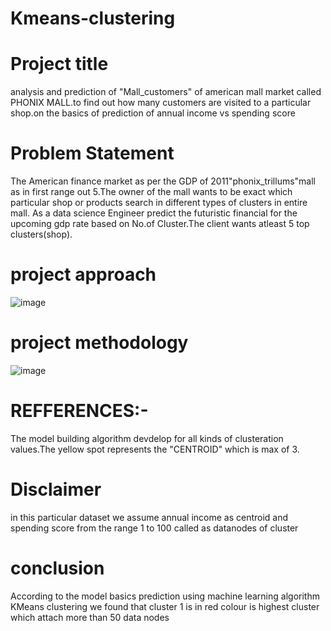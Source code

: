 # Kmeans-clustering
# Project title
analysis and prediction of "Mall_customers" of american mall market called PHONIX MALL.to find out how many customers are visited to a particular shop.on the basics of prediction of annual income vs spending score
# Problem Statement
The American finance market as per the GDP of 2011"phonix_trillums"mall as in first range out 5.The owner of the mall wants to be exact which particular shop or products search in different types of clusters in entire mall.
As a data science Engineer predict the futuristic financial for the upcoming gdp rate based on No.of Cluster.The client wants atleast 5 top clusters(shop).
# project approach
![image](https://github.com/Durgaprasad522/Kmeans-clustering/assets/143177350/4f138bd1-0332-40f0-a155-87cdbb0ddcbe)

# project methodology
![image](https://github.com/Durgaprasad522/Kmeans-clustering/assets/143177350/046fa93a-8723-480c-8c82-f50b5be6a38d)
# REFFERENCES:-
The model building algorithm devdelop for all kinds of clusteration values.The yellow spot represents the "CENTROID" which is max of 3.
# Disclaimer
in this particular dataset we assume annual income as centroid and spending score from the range 1 to 100 called as datanodes of cluster
# conclusion
According to the model basics prediction using machine learning algorithm KMeans clustering we found that cluster 1 is in red colour is highest cluster which attach more than 50 data nodes

